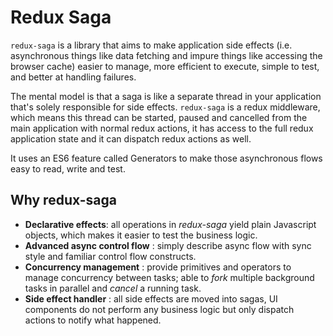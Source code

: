 # Redux Saga

`redux-saga` is a library that aims to make application side effects (i.e. asynchronous things like data fetching and impure things like accessing the browser cache) easier to manage, more efficient to execute, simple to test, and better at handling failures.

The mental model is that a saga is like a separate thread in your application that's solely responsible for side effects. `redux-saga` is a redux middleware, which means this thread can be started, paused and cancelled from the main application with normal redux actions, it has access to the full redux application state and it can dispatch redux actions as well.

It uses an ES6 feature called Generators to make those asynchronous flows easy to read, write and test.

## Why redux-saga

- **Declarative effects**: all operations in _redux-saga_ yield plain Javascript objects, which makes it easier to test the business logic.
- **Advanced async control flow** : simply describe async flow with sync style and familiar control flow constructs.
- **Concurrency management** : provide primitives and operators to manage concurrency between tasks; able to  _fork_ multiple background tasks in parallel and _cancel_ a running task.
- **Side effect handler** : all side effects are moved into sagas, UI components do not perform any business logic but only dispatch actions to notify what happened.
